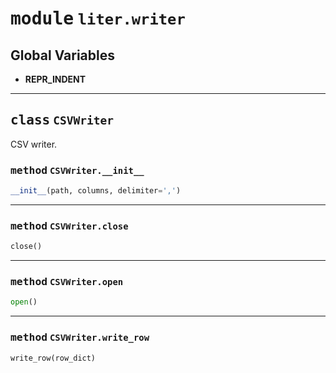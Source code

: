<!-- markdownlint-disable -->

# <kbd>module</kbd> `liter.writer`




**Global Variables**
---------------
- **REPR_INDENT**


---

## <kbd>class</kbd> `CSVWriter`
CSV writer. 

### <kbd>method</kbd> `CSVWriter.__init__`

```python
__init__(path, columns, delimiter=',')
```








---

### <kbd>method</kbd> `CSVWriter.close`

```python
close()
```





---

### <kbd>method</kbd> `CSVWriter.open`

```python
open()
```





---

### <kbd>method</kbd> `CSVWriter.write_row`

```python
write_row(row_dict)
```






